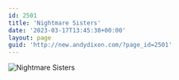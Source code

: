 ```yaml
---
id: 2501
title: 'Nightmare Sisters'
date: '2023-03-17T13:45:30+00:00'
layout: page
guid: 'http://new.andydixon.com/?page_id=2501'
---
```


![Nightmare Sisters](https://i0.wp.com/assets.g8x2.ldn.idrivee2-23.com/posters/Nightmare%20Sisters%2001.jpg?w=1200&ssl=1 "Nightmare Sisters")